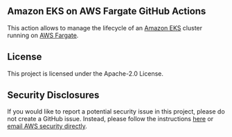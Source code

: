 ## Amazon EKS on AWS Fargate GitHub Actions

This action allows to manage the lifecycle of an [Amazon EKS](https://aws.amazon.com/eks/) cluster running on [AWS Fargate](https://aws.amazon.com/fargate/).

## License

This project is licensed under the Apache-2.0 License.

## Security Disclosures

If you would like to report a potential security issue in this project, please do not create a GitHub issue.  Instead, please follow the instructions [here](https://aws.amazon.com/security/vulnerability-reporting/) or [email AWS security directly](mailto:aws-security@amazon.com).
